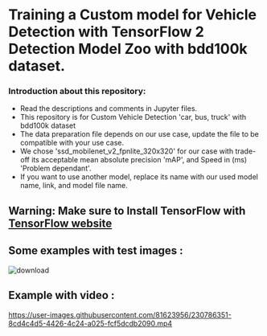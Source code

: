 # Training a Custom model for Vehicle Detection with TensorFlow 2 Detection Model Zoo with bdd100k dataset.
### Introduction about this repository: 
* Read the descriptions and comments in Jupyter files.
* This repository is for Custom Vehicle Detection 'car, bus, truck' with bdd100k dataset
* The data preparation file depends on our use case, update the file to be compatible with your use case.
* We chose 'ssd_mobilenet_v2_fpnlite_320x320' for our case with trade-off its acceptable mean absolute precision 'mAP', and Speed in (ms) 'Problem dependant'.
* If you want to use another model, replace its name with our used model name, link, and model file name.

## Warning: Make sure to Install TensorFlow with [TensorFlow website](https://www.tensorflow.org/install/pip) 

## Some examples with test images :
![download](https://user-images.githubusercontent.com/81623956/230788844-747031c7-269f-49b1-9ecc-8408eec13565.png)

## Example with video :
https://user-images.githubusercontent.com/81623956/230786351-8cd4c4d5-4426-4c24-a025-fcf5dcdb2090.mp4

